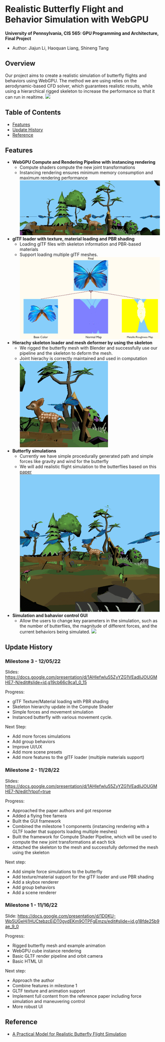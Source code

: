 Realistic Butterfly Flight and Behavior Simulation with WebGPU
==================================
**University of Pennsylvania, CIS 565: GPU Programming and Architecture, Final Project**
*  Author: Jiajun Li, Haoquan Liang, Shineng Tang

## **Overview**

Our project aims to create a realistic simulation of butterfly flights and behaviors using WebGPU. The method we are using relies on the aerodynamic-based CFD solver, which guarantees realistic results, while using a hierarchical rigged skeleton to increase the performance so that it can run in realtime. 
![](img/overview.gif)   

## Table of Contents  
* [Features](#features) 
* [Update History](#history)
* [Reference](#reference)

## <a name="features">Features</a>
- **WebGPU Compute and Rendering Pipeline with instancing rendering**
  - Compute shaders compute the new joint transformations
  - Instancing rendering ensures minimum memory consumption and maximum rendering performance
    ![](img/instancing.gif)
- **glTF loader with texture, material loading and PBR shading**
  - Loading glTF files with skeleton information and PBR-based materials
  - Support loading multiple glTF meshes.
  ![](img/gltf_loader.png)
- **Hierachy skeleton loader and mesh deformer by using the skeleton**
  - We rigged the butterfly mesh with Blender and successfully use our pipeline and the skeleton to deform the mesh.
  - Joint hierachy is correctly maintained and used in computation
  ![](img/joint.gif)
- **Butterfly simulations**
  - Currently we have simple procedurally generated path and simple forces like gravity and wind for the butterfly
  - We will add realistic flight simulation to the butterflies based on this [paper](http://www.cad.zju.edu.cn/home/jin/tog2022/tog2022.pdf) 
  ![](img/simulation.gif)
- **Simulation and bahavior control GUI**
  - Allow the users to change key parameters in the simulation, such as the number of butterflies, the magnitude of different forces, and the current behaviors being simulated. 
    ![](img/gui.gif)

## <a name="history">Update History</a>
### **Milestone 3 - 12/05/22**
Slides: https://docs.google.com/presentation/d/1AHIefwlu55ZyYZG1VEadliJOUGMHE7-N/edit#slide=id.g19cb66c9ca1_0_15

Progress:
- glTF Texture/Material loading with PBR shading
- Skeleton hierarchy update in the Compute Shader
- Simple forces and movement simulation
- Instanced butterfly with various movement cycle.

Next Step:
- Add more forces simulations
- Add group behaviors
- Improve UI/UX
- Add more scene presets
- Add more features to the glTF loader (multiple materials support)

### **Milestone 2 - 11/28/22**
Slides: https://docs.google.com/presentation/d/1AHIefwlu55ZyYZG1VEadliJOUGMHE7-N/edit?rtpof=true

Progress:
- Approached the paper authors and got response
- Added a flying free famera
- Built the GUI framework
- Combined the milestone 1 components (instancing rendering with a GLTF loader that supports loading multiple meshes)
- Built the framework for Compute Shader Pipeline, which will be used to compute the new joint transformations at each tick
- Attached the skeleton to the mesh and successfully deformed the mesh using the skeleton

Next step:
- Add simple force simulations to the butterfly
- Add texture/material support for the glTF loader and use PBR shading
- Add a skybox renderer
- Add group behaviors
- Add a scene renderer


### **Milestone 1 - 11/16/22**

Slide: https://docs.google.com/presentation/d/1D0KU-Wp5UGeHj1HUCtebzcEjDT0gydEKm9OTPFgEmzs/edit#slide=id.g18fde25b9ae_9_0

Progress:
- Rigged butterfly mesh and example animation
- WebGPU cube instance rendering
- Basic GLTF render pipeline and orbit camera
- Basic HTML UI

Next step:
- Approach the author
- Combine features in milestone 1
- GLTF texture and animation support
- Implement full content from the reference paper including force simulation and maneuvering control
- More robust UI

## <a name="reference"> Reference </a>
* [A Practical Model for Realistic Butterfly Flight Simulation](http://www.cad.zju.edu.cn/home/jin/tog2022/tog2022.pdf)
